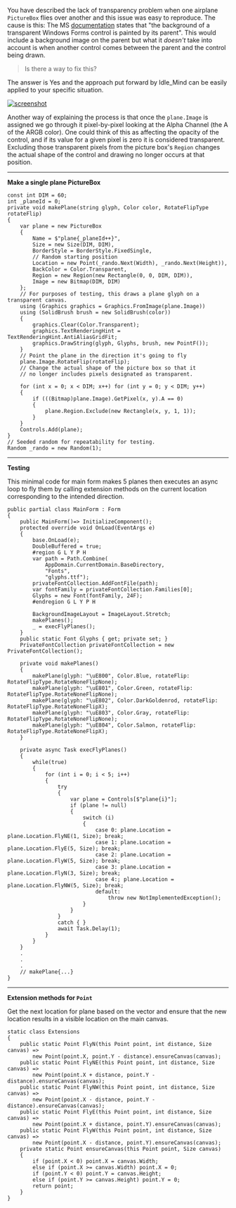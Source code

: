 You have described the lack of transparency problem when one airplane `PictureBox` flies over another and this issue was easy to reproduce. The cause is this: The MS [documentation](https://learn.microsoft.com/en-us/dotnet/desktop/winforms/controls/how-to-give-your-control-a-transparent-background) states that "the background of a transparent Windows Forms control is painted by its parent". This would include a background image on the parent but what it _doesn't_ take into account is when another control comes between the parent and the control being drawn.

> Is there a way to fix this?

The answer is Yes and the approach put forward by Idle_Mind can be easily applied to your specific situation. 

[![screenshot][1]][1]


Another way of explaining the process is that once the `plane.Image` is assigned we go through it pixel-by-pixel looking at the Alpha Channel (the A of the ARGB color). One could think of this as affecting the opacity of the control, and if its value for a given pixel is zero it is considered transparent. Excluding those transparent pixels from the picture box's `Region` changes the actual shape of the control and drawing no longer occurs at that position.

***
**Make a single plane PictureBox**

    const int DIM = 60;
    int _planeId = 0;
    private void makePlane(string glyph, Color color, RotateFlipType rotateFlip)
    {            
        var plane = new PictureBox
        {
            Name = $"plane{_planeId++}",
            Size = new Size(DIM, DIM),
            BorderStyle = BorderStyle.FixedSingle,
            // Random starting position
            Location = new Point(_rando.Next(Width), _rando.Next(Height)),
            BackColor = Color.Transparent,
            Region = new Region(new Rectangle(0, 0, DIM, DIM)),
            Image = new Bitmap(DIM, DIM)
        };
        // For purposes of testing, this draws a plane glyph on a transparent canvas.
        using (Graphics graphics = Graphics.FromImage(plane.Image))
        using (SolidBrush brush = new SolidBrush(color))
        {
            graphics.Clear(Color.Transparent);
            graphics.TextRenderingHint = TextRenderingHint.AntiAliasGridFit;
            graphics.DrawString(glyph, Glyphs, brush, new PointF());
        }
        // Point the plane in the direction it's going to fly
        plane.Image.RotateFlip(rotateFlip);
        // Change the actual shape of the picture box so that it 
        // no longer includes pixels designated as transparent.

        for (int x = 0; x < DIM; x++) for (int y = 0; y < DIM; y++)
        {
            if (((Bitmap)plane.Image).GetPixel(x, y).A == 0)
            {
                plane.Region.Exclude(new Rectangle(x, y, 1, 1));
            }
        }
        Controls.Add(plane);
    }
    // Seeded random for repeatability for testing.
    Random _rando = new Random(1);

***
**Testing**

This minimal code for main form makes 5 planes then executes an async loop to fly them by calling extension methods on the current location corresponding to the intended direction.

    public partial class MainForm : Form
    {
        public MainForm()=> InitializeComponent();
        protected override void OnLoad(EventArgs e)
        {
            base.OnLoad(e);
            DoubleBuffered = true;
            #region G L Y P H
            var path = Path.Combine(
                AppDomain.CurrentDomain.BaseDirectory,
                "Fonts",
                "glyphs.ttf");
            privateFontCollection.AddFontFile(path);
            var fontFamily = privateFontCollection.Families[0];
            Glyphs = new Font(fontFamily, 24F);
            #endregion G L Y P H

            BackgroundImageLayout = ImageLayout.Stretch;
            makePlanes();
            _ = execFlyPlanes();
        }
        public static Font Glyphs { get; private set; }
        PrivateFontCollection privateFontCollection = new PrivateFontCollection();

        private void makePlanes()
        {
            makePlane(glyph: "\uE800", Color.Blue, rotateFlip: RotateFlipType.RotateNoneFlipNone);
            makePlane(glyph: "\uE801", Color.Green, rotateFlip: RotateFlipType.RotateNoneFlipNone);
            makePlane(glyph: "\uE802", Color.DarkGoldenrod, rotateFlip: RotateFlipType.RotateNoneFlipX);
            makePlane(glyph: "\uE803", Color.Gray, rotateFlip: RotateFlipType.RotateNoneFlipNone);
            makePlane(glyph: "\uE804", Color.Salmon, rotateFlip: RotateFlipType.RotateNoneFlipX);
        }

        private async Task execFlyPlanes()
        {
            while(true)
            {
                for (int i = 0; i < 5; i++)
                {
                    try
                    {
                        var plane = Controls[$"plane{i}"];
                        if (plane != null)
                        {
                            switch (i)
                            {
                                case 0: plane.Location = plane.Location.FlyNE(1, Size); break;
                                case 1: plane.Location = plane.Location.FlyE(5, Size); break;
                                case 2: plane.Location = plane.Location.FlyW(5, Size); break;
                                case 3: plane.Location = plane.Location.FlyN(3, Size); break;
                                case 4:; plane.Location = plane.Location.FlyNW(5, Size); break; 
                                default:
                                    throw new NotImplementedException();
                            }
                        }
                    }
                    catch { }
                    await Task.Delay(1);
                }
            }
        }
        .
        .
        .
        // makePlane{...}
    }

***
**Extension methods for `Point`**

Get the next location for plane based on the vector and ensure that the new location results in a visible location on the main canvas.

    static class Extensions
    {
        public static Point FlyN(this Point point, int distance, Size canvas) =>
            new Point(point.X, point.Y - distance).ensureCanvas(canvas);
        public static Point FlyNE(this Point point, int distance, Size canvas) =>
            new Point(point.X + distance, point.Y - distance).ensureCanvas(canvas);
        public static Point FlyNW(this Point point, int distance, Size canvas) =>
            new Point(point.X - distance, point.Y - distance).ensureCanvas(canvas);
        public static Point FlyE(this Point point, int distance, Size canvas) =>
            new Point(point.X + distance, point.Y).ensureCanvas(canvas);
        public static Point FlyW(this Point point, int distance, Size canvas) =>
            new Point(point.X - distance, point.Y).ensureCanvas(canvas);
        private static Point ensureCanvas(this Point point, Size canvas)
        {
            if (point.X < 0) point.X = canvas.Width;
            else if (point.X >= canvas.Width) point.X = 0;
            if (point.Y < 0) point.Y = canvas.Height;
            else if (point.Y >= canvas.Height) point.Y = 0;
            return point;
        }
    }

  [1]: https://i.stack.imgur.com/j23sV.png